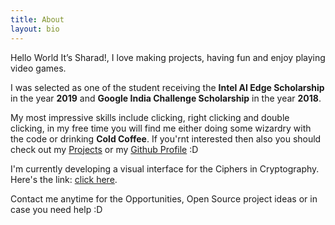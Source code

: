 ```yaml
---
title: About
layout: bio
---
```


Hello World It’s Sharad!, I love making projects, having fun and enjoy playing video games.

I was selected as one of the student receiving the **Intel AI Edge Scholarship** in the year **2019** and **Google India Challenge Scholarship**  in the year **2018**.

My most impressive skills include clicking, right clicking and double clicking, in my free time you will find me either doing some wizardry with the code or drinking **Cold Coffee**. If you'rnt interested then also you should check out my [Projects](https://sharadcodes.github.io/projects) or my [Github Profile](https://github.com/sharadcodes) :D

I'm currently developing a visual interface for the Ciphers in Cryptography. Here's the link: [click here](https://sharadcodes.github.io/crypto/). 

Contact me anytime for the Opportunities, Open Source project ideas or in case you need help :D
